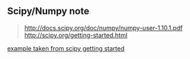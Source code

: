 Scipy/Numpy note
---

> http://docs.scipy.org/doc/numpy/numpy-user-1.10.1.pdf
> http://scipy.org/getting-started.html

[example taken from scipy getting started](./scipy1.py)  
